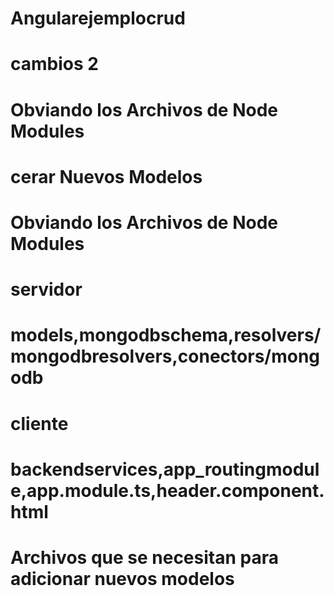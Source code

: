 # Angularejemplocrud
# cambios 2
# Obviando los Archivos de Node Modules
# cerar Nuevos Modelos
# Obviando los Archivos de Node Modules
# servidor
# models,mongodbschema,resolvers/mongodbresolvers,conectors/mongodb
# cliente
# backendservices,app_routingmodule,app.module.ts,header.component.html

# Archivos que se necesitan para adicionar nuevos modelos
